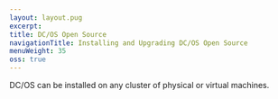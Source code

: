 ```yaml
---
layout: layout.pug
excerpt:
title: DC/OS Open Source
navigationTitle: Installing and Upgrading DC/OS Open Source
menuWeight: 35
oss: true
---
```


DC/OS can be installed on any cluster of physical or virtual machines.

[1]: /1.10/installing/oss/local/
[2]: /1.10/installing/oss/cloud/aws/
[3]: /1.10/installing/oss/cloud/azure/
[4]: /1.10/installing/oss/custom/gui/
[5]: /1.10/installing/oss/custom/advanced/
[6]: /1.10/installing/oss/cloud/
[7]: /1.10/installing/oss/custom/
[8]: /1.10/installing/oss/cloud/gce/
